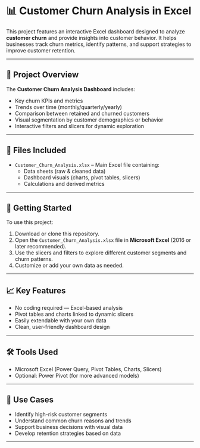 # 📊 Customer Churn Analysis in Excel

This project features an interactive Excel dashboard designed to analyze **customer churn** and provide insights into customer behavior. It helps businesses track churn metrics, identify patterns, and support strategies to improve customer retention.

---

## 🧾 Project Overview

The **Customer Churn Analysis Dashboard** includes:

- Key churn KPIs and metrics  
- Trends over time (monthly/quarterly/yearly)  
- Comparison between retained and churned customers  
- Visual segmentation by customer demographics or behavior  
- Interactive filters and slicers for dynamic exploration

---

## 📁 Files Included

- `Customer_Churn_Analysis.xlsx` – Main Excel file containing:
  - Data sheets (raw & cleaned data)
  - Dashboard visuals (charts, pivot tables, slicers)
  - Calculations and derived metrics

---

## 🚀 Getting Started

To use this project:

1. Download or clone this repository.
2. Open the `Customer_Churn_Analysis.xlsx` file in **Microsoft Excel** (2016 or later recommended).
3. Use the slicers and filters to explore different customer segments and churn patterns.
4. Customize or add your own data as needed.

---

## 📈 Key Features

- No coding required — Excel-based analysis
- Pivot tables and charts linked to dynamic slicers
- Easily extendable with your own data
- Clean, user-friendly dashboard design

---

## 🛠️ Tools Used

- Microsoft Excel (Power Query, Pivot Tables, Charts, Slicers)
- Optional: Power Pivot (for more advanced models)

---

## 📌 Use Cases

- Identify high-risk customer segments
- Understand common churn reasons and trends
- Support business decisions with visual data
- Develop retention strategies based on data

---
